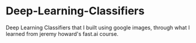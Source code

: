 # Deep-Learning-Classifiers
Deep Learning Classifiers that I built using google images, through what I learned from jeremy howard's fast.ai course.

